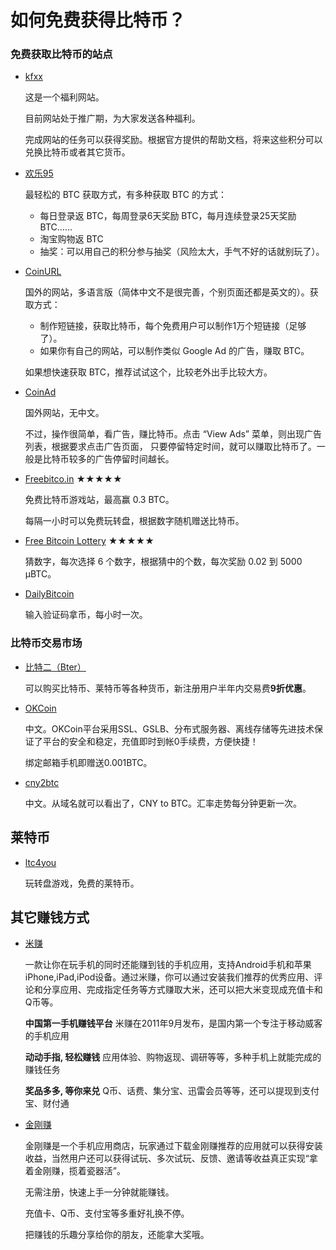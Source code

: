 如何免费获得比特币？
===========

### 免费获取比特币的站点

* [kfxx](http://kfxx.info/gif.php?v=5ib9)

	这是一个福利网站。

	目前网站处于推广期，为大家发送各种福利。

	完成网站的任务可以获得奖励。根据官方提供的帮助文档，将来这些积分可以兑换比特币或者其它货币。

* [欢乐95](http://www.dwz.cn/huanle95)

	最轻松的 BTC 获取方式，有多种获取 BTC 的方式：

	* 每日登录返 BTC，每周登录6天奖励 BTC，每月连续登录25天奖励 BTC……
	* 淘宝购物返 BTC
	* 抽奖：可以用自己的积分参与抽奖（风险太大，手气不好的话就别玩了）。

* [CoinURL](http://www.dwz.cn/coinurl)

	国外的网站，多语言版（简体中文不是很完善，个别页面还都是英文的）。获取方式：

	* 制作短链接，获取比特币，每个免费用户可以制作1万个短链接（足够了）。
	* 如果你有自己的网站，可以制作类似 Google Ad 的广告，赚取 BTC。

	如果想快速获取 BTC，推荐试试这个，比较老外出手比较大方。
* [CoinAd](http://dwz.cn/coinad)
	
	国外网站，无中文。

	不过，操作很简单，看广告，赚比特币。点击 “View Ads” 菜单，则出现广告列表，根据要求点击广告页面，
	只要停留特定时间，就可以赚取比特币了。一般是比特币较多的广告停留时间越长。

* [Freebitco.in](http://freebitco.in/?r=49909) ★★★★★

	免费比特币游戏站，最高赢 0.3 BTC。
	
	每隔一小时可以免费玩转盘，根据数字随机赠送比特币。
	
* [Free Bitcoin Lottery](http://www.freebitcoinlottery.com/?a=15hfB3YMe31TkLz9vS8ybY7NFGHRXr2HyP) ★★★★★
	
	猜数字，每次选择 6 个数字，根据猜中的个数，每次奖励 0.02 到 5000 μBTC。
	
* [DailyBitcoin](http://dwz.cn/dailybitcoins)

	输入验证码拿币，每小时一次。
	
### 比特币交易市场

* [比特二（Bter）](https://bter.com/ref/29767)

	可以购买比特币、莱特币等各种货币，新注册用户半年内交易费**9折优惠**。

* [OKCoin](http://www.okcoin.com/?invite=3360896)
 
	中文。OKCoin平台采用SSL、GSLB、分布式服务器、离线存储等先进技术保证了平台的安全和稳定，充值即时到帐0手续费，方便快捷！

	绑定邮箱手机即赠送0.001BTC。
	

* [cny2btc](https://www.cny2btc.com/invite/841d7d1)

	中文。从域名就可以看出了，CNY to BTC。汇率走势每分钟更新一次。
	
## 莱特币

* [ltc4you](http://ltc4you.com/?r=3978)

	玩转盘游戏，免费的莱特币。
	
## 其它赚钱方式 

* [米赚](http://www.mizhuan.me/r/5dce8b)

	一款让你在玩手机的同时还能赚到钱的手机应用，支持Android手机和苹果iPhone,iPad,iPod设备。通过米赚，你可以通过安装我们推荐的优秀应用、评论和分享应用、完成指定任务等方式赚取大米，还可以把大米变现成充值卡和Q币等。

	**中国第一手机赚钱平台** 米赚在2011年9月发布，是国内第一个专注于移动威客的手机应用

	**动动手指, 轻松赚钱** 应用体验、购物返现、调研等等，多种手机上就能完成的赚钱任务
	
	**奖品多多, 等你来兑** Q币、话费、集分宝、迅雷会员等等，还可以提现到支付宝、财付通

* [金刚赚](http://www.jingangzhuan.com/download?t=61923)

	金刚赚是一个手机应用商店，玩家通过下载金刚赚推荐的应用就可以获得安装收益，当然用户还可以获得试玩、多次试玩、反馈、邀请等收益真正实现“拿着金刚赚，揽着瓷器活”。

	无需注册，快速上手一分钟就能赚钱。
        
	充值卡、Q币、支付宝等多重好礼换不停。
	
	把赚钱的乐趣分享给你的朋友，还能拿大奖哦。
	

	
	
